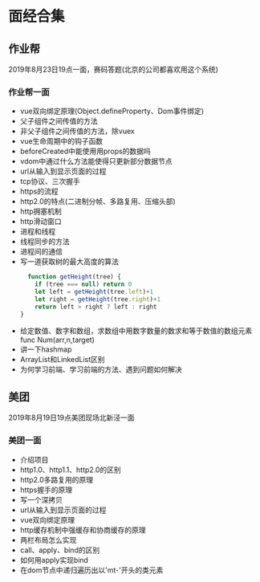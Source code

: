 # 面经合集

## 作业帮

2019年8月23日19点一面，赛码答题(北京的公司都喜欢用这个系统)

### 作业帮一面

- vue双向绑定原理(Object.defineProperty、Dom事件绑定)
- 父子组件之间传值的方法
- 非父子组件之间传值的方法，除vuex
- vue生命周期中的钩子函数
- beforeCreated中能使用用props的数据吗
- vdom中通过什么方法能使得只更新部分数据节点
- url从输入到显示页面的过程
- tcp协议、三次握手
- https的流程
- http2.0的特点(二进制分帧、多路复用、压缩头部)
- http拥塞机制
- http滑动窗口
- 进程和线程
- 线程同步的方法
- 进程间的通信
- 写一道获取树的最大高度的算法
    ```javascript
      function getHeight(tree) {
        if (tree === null) return 0
        let left = getHeight(tree.left)+1
        let right = getHeight(tree.right)+1
        return left > right ? left : right
    }
    ```
- 给定数值、数字和数组，求数组中用数字数量的数求和等于数值的数组元素 func Num(arr,n,target)
- 讲一下hashmap
- ArrayList和LinkedList区别
- 为何学习前端、学习前端的方法、遇到问题如何解决


## 美团

2019年8月19日19点美团现场北新泾一面

### 美团一面

- 介绍项目
- http1.0、http1.1、http2.0的区别
- http2.0多路复用的原理
- https握手的原理
- 写一个深拷贝
- url从输入到显示页面的过程
- vue双向绑定原理
- http缓存机制中强缓存和协商缓存的原理
- 两栏布局怎么实现
- call、apply、bind的区别
- 如何用apply实现bind
- 在dom节点中递归遍历出以'mt-'开头的类元素



